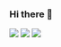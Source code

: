 ### Hi there 👋
![](http://github-profile-summary-cards.vercel.app/api/cards/profile-details?username=knyazevi81&theme=algolia)
![](http://github-profile-summary-cards.vercel.app/api/cards/stats?username=knyazevi81&theme=algolia)
![](http://github-profile-summary-cards.vercel.app/api/cards/repos-per-language?username=knyazevi81&theme=algolia)

<!--
**knyazevi81/knyazevi81** is a ✨ _special_ ✨ repository because its `README.md` (this file) appears on your GitHub profile.

Here are some ideas to get you started:

- 🔭 I’m currently working on ...
- 🌱 I’m currently learning ...
- 👯 I’m looking to collaborate on ...
- 🤔 I’m looking for help with ...
- 💬 Ask me about ...
- 📫 How to reach me: ...
- 😄 Pronouns: ...
- ⚡ Fun fact: ...
-->
